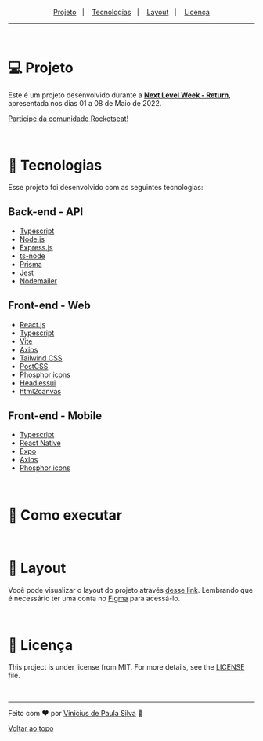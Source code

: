 <p align="center">
  <a href="#-projeto">Projeto</a>&nbsp;&nbsp;&nbsp;|&nbsp;&nbsp;&nbsp;
  <a href="#-tecnologias">Tecnologias</a>&nbsp;&nbsp;&nbsp;|&nbsp;&nbsp;&nbsp;
  <a href="#-layout">Layout</a>&nbsp;&nbsp;&nbsp;|&nbsp;&nbsp;&nbsp;
  <a href="#-licença">Licença</a>
</p>

---

<br>

# 💻 Projeto
Este é um projeto desenvolvido durante a **[Next Level Week - Return](https://nextlevelweek.com/)**, apresentada nos dias 01 a 08 de Maio de 2022.

[Participe da comunidade Rocketseat!](https://discordapp.com/invite/gCRAFhc)

<br> 

# 🧪 Tecnologias

Esse projeto foi desenvolvido com as seguintes tecnologias:

## Back-end - API


- [Typescript](https://www.typescriptlang.org/)
- [Node.js](https://nodejs.org/en/)
- [Express.js](https://expressjs.com/)
- [ts-node](https://typestrong.org/ts-node/)
- [Prisma](https://www.prisma.io/)
- [Jest](https://jestjs.io/)
- [Nodemailer](https://nodemailer.com/about/)

## Front-end - Web
- [React.js](https://reactjs.org/)
- [Typescript](https://www.typescriptlang.org/)
- [Vite](https://vitejs.dev/)
- [Axios](https://axios-http.com/)
- [Tailwind CSS](https://tailwindcss.com/)
- [PostCSS](https://postcss.org/)
- [Phosphor icons](https://phosphoricons.com/)
- [Headlessui](https://headlessui.dev/)
- [html2canvas](https://html2canvas.hertzen.com/)

## Front-end - Mobile 
- [Typescript](https://www.typescriptlang.org/)
- [React Native](https://reactnative.dev/)
- [Expo](https://expo.dev/)
- [Axios](https://axios-http.com/)
- [Phosphor icons](https://phosphoricons.com/)

<br>

# 🚀 Como executar

  

<br>

# 🔖 Layout

Você pode visualizar o layout do projeto através [desse link](https://www.figma.com/community/file/1102912516166573468/Feedback-Widget). Lembrando que é necessário ter uma conta no [Figma](http://figma.com/) para acessá-lo.

<br>

# 📜 Licença 

This project is under license from MIT. For more details, see the [LICENSE](LICENSE.md) file.

<br> 

---

Feito com ❤️ por <a href="https://github.com/vinivdev">Vinicius de Paula Silva</a> :wave: 

<a href="#top">Voltar ao topo</a>
